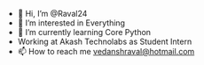- 👋 Hi, I’m @Raval24
- 👀 I’m interested in Everything
- 🌱 I’m currently learning Core Python
-  Working at Akash Technolabs as Student Intern
- 📫 How to reach me vedanshraval@hotmail.com

<!---
Raval24/Raval24 is a ✨ special ✨ repository because its `README.md` (this file) appears on your GitHub profile.
You can click the Preview link to take a look at your changes.
--->
